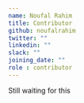 ```yaml
---
name: Noufal Rahim
title: Contributor
github: noufalrahim
twitter: ""
linkedin: ""
slack: ""
joining_date: ""
role : contributor
---
```


Still waiting for this
